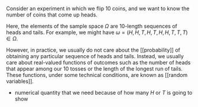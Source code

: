 Consider an experiment in which we flip 10 coins, and we want to know the number of coins that come up heads. 

Here, the elements of the sample space $\Omega$ are 10-length sequences of heads and tails. For example, we might have $\omega = (H, H, T, H, T, H, H, T, T, T) \in \Omega$. 

However, in practice, we usually do not care about the [[probability]] of obtaining any particular sequence of heads and tails. Instead, we usually care about real-valued functions of outcomes such as the number of heads that appear among our 10 tosses or the length of the longest run of tails. These functions, under some technical conditions, are known as [[random variables]].
- numerical quantity that we need because of how many $H$ or $T$ is going to show
